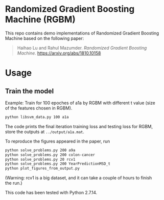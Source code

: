# Randomized Gradient Boosting Machine (RGBM)

This repo contains demo implementations of Randomized Gradient Boosting Machine based on the following paper:

> Haihao Lu and Rahul Mazumder. _Randomized Gradient Boosting Machine._ https://arxiv.org/abs/1810.10158

# Usage

## Train the model
Example: Train for 100 epoches of a1a by RGBM with different t value (size of the features chosen in RGBM).
```bash
python libsvm_data.py 100 a1a
```
The code prints the final iteration training loss and testing loss for RGBM, store the outputs at `../output/a1a.mat`.

To reproduce the figures appeared in the paper, run
```bash
python solve_problems.py 200 a9a
python solve_problems.py 200 colon-cancer
python solve_problems.py 20 rcv1
python solve_problems.py 200 YearPredictionMSD_t
python plot_figures_from_output.py
```
(Warning: rcv1 is a big dataset, and it can take a couple of hours to finish the run.)

This code has been tested with Python 2.7.14.


